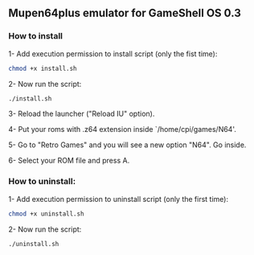 ## Mupen64plus emulator for GameShell OS 0.3

### How to install

1- Add execution permission to install script (only the fist time):

```bash
chmod +x install.sh
```

2- Now run the script:

```bash
./install.sh
```

3- Reload the launcher ("Reload IU" option).

4- Put your roms with .z64 extension inside `/home/cpi/games/N64'.

5- Go to "Retro Games" and you will see a new option "N64". Go inside.

6- Select your ROM file and press A.

### How to uninstall:

1- Add execution permission to uninstall script (only the first time):

```bash
chmod +x uninstall.sh
```

2- Now run the script:

```bash
./uninstall.sh
```

